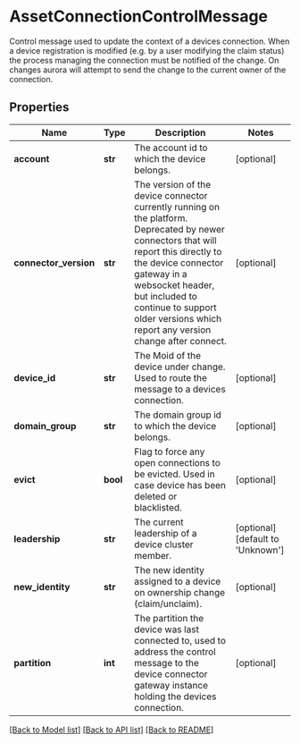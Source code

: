 # AssetConnectionControlMessage

Control message used to update the context of a devices connection. When a device registration is modified (e.g. by a user modifying the claim status) the process managing the connection must be notified of the change. On changes aurora will attempt to send the change to the current owner of the connection. 
## Properties
Name | Type | Description | Notes
------------ | ------------- | ------------- | -------------
**account** | **str** | The account id to which the device belongs.   | [optional] 
**connector_version** | **str** | The version of the device connector currently running on the platform. Deprecated by newer connectors that will report this directly to the device connector gateway in a websocket header, but included to continue to support older versions which report any version change after connect.   | [optional] 
**device_id** | **str** | The Moid of the device under change. Used to route the message to a devices connection.   | [optional] 
**domain_group** | **str** | The domain group id to which the device belongs.   | [optional] 
**evict** | **bool** | Flag to force any open connections to be evicted. Used in case device has been deleted or blacklisted.   | [optional] 
**leadership** | **str** | The current leadership of a device cluster member.   | [optional] [default to 'Unknown']
**new_identity** | **str** | The new identity assigned to a device on ownership change (claim/unclaim).   | [optional] 
**partition** | **int** | The partition the device was last connected to, used to address the control message to the device connector gateway instance holding the devices connection.    | [optional] 

[[Back to Model list]](../README.md#documentation-for-models) [[Back to API list]](../README.md#documentation-for-api-endpoints) [[Back to README]](../README.md)


